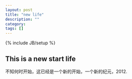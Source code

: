 ```yaml
---
layout: post
title: "new life"
description: ""
category:
tags: []
---
```

{% include JB/setup %}
## This is a new start life
不知何时开始，这已经是一个新的开始，一个新的纪元，2012.
